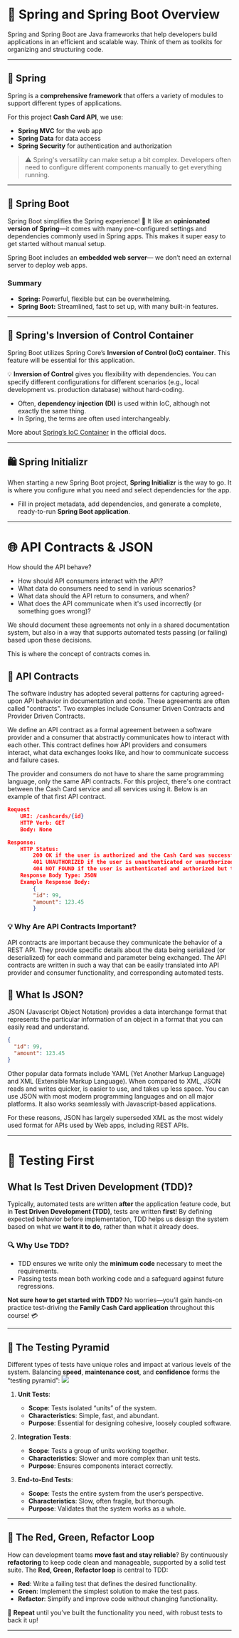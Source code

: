 # 🌱 Spring and Spring Boot Overview

Spring and Spring Boot are Java frameworks that help developers build applications in an efficient and scalable way. Think of them as toolkits for organizing and structuring code.

---

## 🌼 Spring

Spring is a **comprehensive framework** that offers a variety of modules to support different types of applications.

For this project **Cash Card API**, we use:
- **Spring MVC** for the web app
- **Spring Data** for data access
- **Spring Security** for authentication and authorization

> ⚠️ Spring's versatility can make setup a bit complex. Developers often need to configure different components manually to get everything running.

---

## 🚀 Spring Boot

Spring Boot simplifies the Spring experience! 🧰 It like an **opinionated version of Spring**—it comes with many pre-configured settings and dependencies commonly used in Spring apps. This makes it super easy to get started without manual setup.

Spring Boot includes an **embedded web server**— we don’t need an external server to deploy web apps.

### Summary
- **Spring:** Powerful, flexible but can be overwhelming.
- **Spring Boot:** Streamlined, fast to set up, with many built-in features.

---

## 🔄 Spring's Inversion of Control Container

Spring Boot utilizes Spring Core’s **Inversion of Control (IoC) container**. This feature will be essential for this application.

💡 **Inversion of Control** gives you flexibility with dependencies. You can specify different configurations for different scenarios (e.g., local development vs. production database) without hard-coding.

- Often, **dependency injection (DI)** is used within IoC, although not exactly the same thing.
- In Spring, the terms are often used interchangeably.

More about [Spring’s IoC Container](https://docs.spring.io/spring-framework/reference/core/beans.html) in the official docs.

---

## 🛍️ Spring Initializr

When starting a new Spring Boot project, **Spring Initializr** is the way to go. It is where you configure what you need and select dependencies for the app.

- Fill in project metadata, add dependencies, and generate a complete, ready-to-run **Spring Boot application**.
---

# 🌐 API Contracts & JSON

How should the API behave?

- How should API consumers interact with the API?
- What data do consumers need to send in various scenarios?
- What data should the API return to consumers, and when?
- What does the API communicate when it's used incorrectly (or something goes wrong)?

We should document these agreements not only in a shared documentation system, but also in a way that supports automated tests passing (or failing) based upon these decisions.

This is where the concept of contracts comes in.

## 🤝 API Contracts
The software industry has adopted several patterns for capturing agreed-upon API behavior in documentation and code. These agreements are often called "contracts". Two examples include Consumer Driven Contracts and Provider Driven Contracts. 

We define an API contract as a formal agreement between a software provider and a consumer that abstractly communicates how to interact with each other. This contract defines how API providers and consumers interact, what data exchanges looks like, and how to communicate success and failure cases.

The provider and consumers do not have to share the same programming language, only the same API contracts. For this project, there's one contract between the Cash Card service and all services using it. Below is an example of that first API contract.
```json
Request
    URI: /cashcards/{id}
    HTTP Verb: GET
    Body: None

Response:
    HTTP Status:
        200 OK if the user is authorized and the Cash Card was successfully retrieved
        401 UNAUTHORIZED if the user is unauthenticated or unauthorized
        404 NOT FOUND if the user is authenticated and authorized but the Cash Card cannot be found
    Response Body Type: JSON
    Example Response Body:
        {
        "id": 99,
        "amount": 123.45
        }
```

### 💡 Why Are API Contracts Important?
API contracts are important because they communicate the behavior of a REST API. They provide specific details about the data being serialized (or deserialized) for each command and parameter being exchanged. The API contracts are written in such a way that can be easily translated into API provider and consumer functionality, and corresponding automated tests.

## 📄 What Is JSON?
JSON (Javascript Object Notation) provides a data interchange format that represents the particular information of an object in a format that you can easily read and understand.

```json
{
  "id": 99,
  "amount": 123.45
}
```
Other popular data formats include YAML (Yet Another Markup Language) and XML (Extensible Markup Language). When compared to XML, JSON reads and writes quicker, is easier to use, and takes up less space. You can use JSON with most modern programming languages and on all major platforms. It also works seamlessly with Javascript-based applications.

For these reasons, JSON has largely superseded XML as the most widely used format for APIs used by Web apps, including REST APIs.

---
# 🧪 Testing First

## What Is Test Driven Development (TDD)?

Typically, automated tests are written **after** the application feature code, but in **Test Driven Development (TDD)**, tests are written **first**! By defining expected behavior before implementation, TDD helps us design the system based on what we **want it to do**, rather than what it already does.

### 🔍 Why Use TDD?
- TDD ensures we write only the **minimum code** necessary to meet the requirements.
- Passing tests mean both working code and a safeguard against future regressions.

**Not sure how to get started with TDD?** No worries—you’ll gain hands-on practice test-driving the **Family Cash Card application** throughout this course! 💳

---

## 📐 The Testing Pyramid

Different types of tests have unique roles and impact at various levels of the system. Balancing **speed**, **maintenance cost**, and **confidence** forms the “testing pyramid”:
![](.notes_images/1507e6c4.png)
1. **Unit Tests**:
    - **Scope**: Tests isolated “units” of the system.
    - **Characteristics**: Simple, fast, and abundant.
    - **Purpose**: Essential for designing cohesive, loosely coupled software.

2. **Integration Tests**:
    - **Scope**: Tests a group of units working together.
    - **Characteristics**: Slower and more complex than unit tests.
    - **Purpose**: Ensures components interact correctly.

3. **End-to-End Tests**:
    - **Scope**: Tests the entire system from the user’s perspective.
    - **Characteristics**: Slow, often fragile, but thorough.
    - **Purpose**: Validates that the system works as a whole.

---

## 🔄 The Red, Green, Refactor Loop

How can development teams **move fast and stay reliable**? By continuously **refactoring** to keep code clean and manageable, supported by a solid test suite. The **Red, Green, Refactor loop** is central to TDD:

- **Red**: Write a failing test that defines the desired functionality.
- **Green**: Implement the simplest solution to make the test pass.
- **Refactor**: Simplify and improve code without changing functionality.

🔁 **Repeat** until you’ve built the functionality you need, with robust tests to back it up!

---

